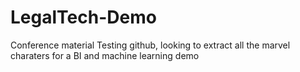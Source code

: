 # LegalTech-Demo
Conference material
Testing github, looking to extract all the marvel charaters for a BI and machine learning demo
